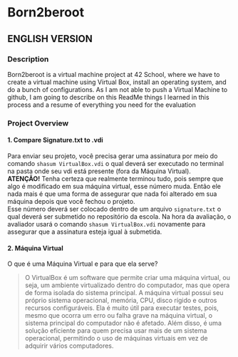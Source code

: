 # Born2beroot
## ENGLISH VERSION
### Description
Born2beroot is a virtual machine project at 42 School, where we have to create a virtual machine using Virtual Box, install an operating system, and do a bunch of configurations. As I am not able to push a Virtual Machine to github, I am going to describe on this ReadMe things I learned in this process and a resume of everything you need for the evaluation

### Project Overview
#### 1. Compare Signature.txt to .vdi
Para enviar seu projeto, você precisa gerar uma assinatura por meio do comando `shasum VirtualBox.vdi` o qual deverá ser executado no terminal na pasta onde seu vdi está presente (fora da Máquina Virtual).   
**ATENÇÃO!** Tenha certeza que realmente terminou tudo, pois sempre que algo é modificado em sua máquina virtual, esse número muda. Então ele nada mais é que uma forma de assegurar que nada foi alterado em sua máquina depois que você fechou o projeto.   
Esse número deverá ser colocado dentro de um arquivo `signature.txt` o qual deverá ser submetido no repositório da escola. Na hora da avaliação, o avaliador usará o comando `shasum VirtualBox.vdi` novamente para assegurar que a assinatura esteja igual à submetida.
#### 2. Máquina Virtual
O que é uma Máquina Virtual e para que ela serve?
> O VirtualBox é um software que permite criar uma máquina virtual, ou seja, um ambiente virtualizado dentro do computador, mas que opera de forma isolada do sistema principal. A máquina virtual possui seu próprio sistema operacional, memória, CPU, disco rígido e outros recursos configuráveis. Ela é muito útil para executar testes, pois, mesmo que ocorra um erro ou falha grave na máquina virtual, o sistema principal do computador não é afetado. Além disso, é uma solução eficiente para quem precisa usar mais de um sistema operacional, permitindo o uso de máquinas virtuais em vez de adquirir vários computadores.
